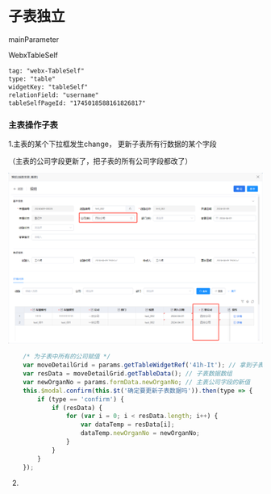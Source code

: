# 子表独立

mainParameter

WebxTableSelf

```
tag: "webx-TableSelf"
type: "table"
widgetKey: "tableSelf"
relationField: "username"
tableSelfPageId: "1745018588161826817"
```









###  主表操作子表

1.主表的某个下拉框发生change， 更新子表所有行数据的某个字段

（主表的公司字段更新了，把子表的所有公司字段都改了）

![image-20240410174352895](img/子表独立/image-20240410174352895.png)



```javascript
    /* 为子表中所有的公司赋值 */
    var moveDetailGrid = params.getTableWidgetRef('41h-It'); // 拿到子表
    var resData = moveDetailGrid.getTableData(); // 子表数据数组
    var newOrganNo = params.formData.newOrganNo; // 主表公司字段的新值
    this.$modal.confirm(this.$t('确定要更新子表数据吗')).then(type => {
        if (type == 'confirm') {
            if (resData) {
                for (var i = 0; i < resData.length; i++) {
                    var dataTemp = resData[i];
                    dataTemp.newOrganNo = newOrganNo;
                }
            }
        }
    });
```



2.